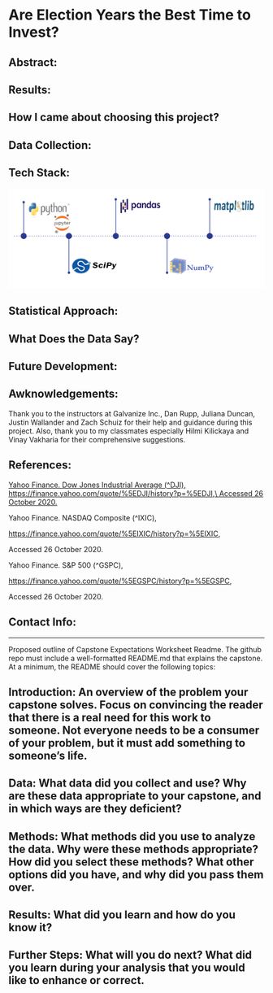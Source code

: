 # Are Election Years the Best Time to Invest?

## Abstract:

## Results:

## How I came about choosing this project?

## Data Collection:

## Tech Stack:

  ![alt text](https://github.com/yamasjose11/index-elections/blob/main/images/Screenshot%20from%202020-11-01%2013-37-15.png?raw=true) 

## Statistical Approach:

## What Does the Data Say?

## Future Development:

## Awknowledgements:
  Thank you to the instructors at Galvanize Inc., Dan Rupp, Juliana Duncan, Justin Wallander and Zach Schuiz for their help and guidance during this project. Also, thank you to my classmates especially Hilmi Kilickaya and Vinay Vakharia for their comprehensive suggestions.
  
## References:
  [Yahoo Finance. Dow Jones Industrial Average (^DJI),\
     https://finance.yahoo.com/quote/%5EDJI/history?p=%5EDJI,\
     Accessed 26 October 2020.](https://finance.yahoo.com/quote/%5EDJI/history?p=%5EDJI)
    
    
  Yahoo Finance. NASDAQ Composite (^IXIC), 
  
   https://finance.yahoo.com/quote/%5EIXIC/history?p=%5EIXIC, 
    
   Accessed 26 October 2020.
    
    
  Yahoo Finance. S&P 500 (^GSPC), 
  
   https://finance.yahoo.com/quote/%5EGSPC/history?p=%5EGSPC, 
    
   Accessed 26 October 2020.
    
    
## Contact Info:

________________________________
Proposed outline of Capstone Expectations Worksheet 
Readme. The github repo must include a well-formatted README.md that explains the capstone. At a minimum, the README should cover the following topics: 

## Introduction: An overview of the problem your capstone solves. Focus on convincing the reader that there is a real need for this work to someone. Not everyone needs to be a consumer of your problem, but it must add something to someone’s life. 

## Data: What data did you collect and use? Why are these data appropriate to your capstone, and in which ways are they deficient? 

## Methods: What methods did you use to analyze the data. Why were these methods appropriate? How did you select these methods? What other options did you have, and why did you pass them over. 

## Results: What did you learn and how do you know it? 

## Further Steps: What will you do next? What did you learn during your analysis that you would like to enhance or correct. 

